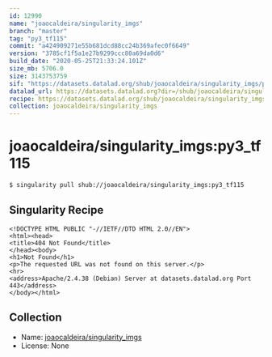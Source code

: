 ```yaml
---
id: 12990
name: "joaocaldeira/singularity_imgs"
branch: "master"
tag: "py3_tf115"
commit: "a424909271e55b681dcd88cc24b369afec0f6649"
version: "3785cf1f5a1e27b9299ccc80a69da0d6"
build_date: "2020-05-25T21:33:24.101Z"
size_mb: 5706.0
size: 3143753759
sif: "https://datasets.datalad.org/shub/joaocaldeira/singularity_imgs/py3_tf115/2020-05-25-a4249092-3785cf1f/3785cf1f5a1e27b9299ccc80a69da0d6.sif"
datalad_url: https://datasets.datalad.org?dir=/shub/joaocaldeira/singularity_imgs/py3_tf115/2020-05-25-a4249092-3785cf1f/
recipe: https://datasets.datalad.org/shub/joaocaldeira/singularity_imgs/py3_tf115/2020-05-25-a4249092-3785cf1f/Singularity
collection: joaocaldeira/singularity_imgs
---
```


# joaocaldeira/singularity_imgs:py3_tf115

```bash
$ singularity pull shub://joaocaldeira/singularity_imgs:py3_tf115
```

## Singularity Recipe

```singularity
<!DOCTYPE HTML PUBLIC "-//IETF//DTD HTML 2.0//EN">
<html><head>
<title>404 Not Found</title>
</head><body>
<h1>Not Found</h1>
<p>The requested URL was not found on this server.</p>
<hr>
<address>Apache/2.4.38 (Debian) Server at datasets.datalad.org Port 443</address>
</body></html>
```

## Collection

 - Name: [joaocaldeira/singularity_imgs](https://github.com/joaocaldeira/singularity_imgs)
 - License: None

